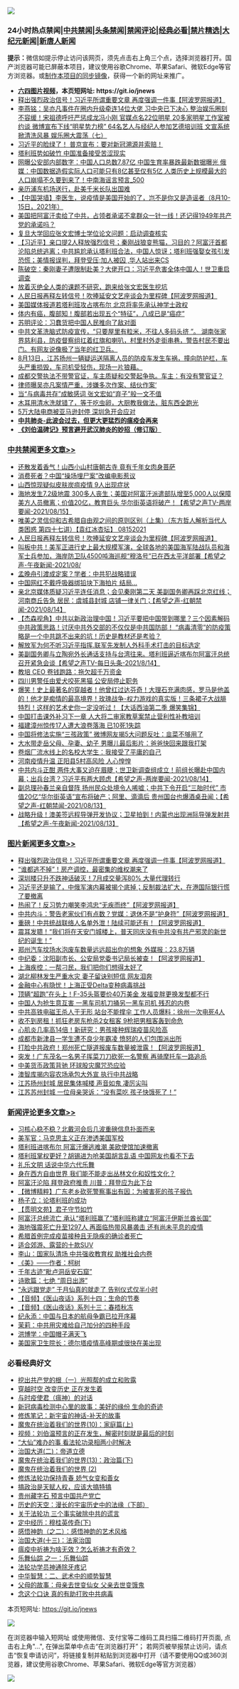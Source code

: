 ![](https://raw.githubusercontent.com/fqnews/bnews/master/64photo/fqnews-qr.jpg)

<div id="tt">
<h3>24小时热点禁闻|<a href="#%E4%B8%AD%E5%85%B1%E7%A6%81%E9%97%BB%E6%9B%B4%E5%A4%9A%E6%96%87%E7%AB%A0">中共禁闻</a>|<a href="#%E5%9B%BE%E7%89%87%E6%96%B0%E9%97%BB%E6%9B%B4%E5%A4%9A%E6%96%87%E7%AB%A0">头条禁闻</a>|<a href="#%E6%96%B0%E9%97%BB%E8%AF%84%E8%AE%BA%E6%9B%B4%E5%A4%9A%E6%96%87%E7%AB%A0">禁闻评论|<a href="#%E5%BF%85%E7%9C%8B%E7%BB%8F%E5%85%B8%E5%A5%BD%E6%96%87">经典必看|<a href="/video.md#%E7%A6%81%E7%89%87%E7%B2%BE%E9%80%89">禁片精选</a>|<a href="https://github.com/fqnews/djy/blob/master/gb/nf1351518.md#1">大纪元新闻</a>|<a href="https://github.com/fqnews/ntdtv/blob/master/gb/prog204.md#1">新唐人新闻</a></h3>
<div><b>提示：</b>微信如提示停止访问该网页，须先点击右上角三个点，选择浏览器打开。国产浏览器可能已屏蔽本项目，建议使用谷歌Chrome、苹果Safari、微软Edge等官方浏览器。或<a href="https://github.com/fqnews/bnews/blob/master/%E5%88%B6%E4%BD%9Cgit%E7%A6%81%E9%97%BB%E9%95%9C%E5%83%8F.md">制作本项目的同步镜像</a>，获得一个新的网址来推广。</div>
<ul>
<li><b><a href="http://d1.bdrive.tk/64.mp4" target="_blank">六四图片视频</a>，本页短网址: https://git.io/jnews</b></li>
<li><a href="/topimagenews/20210815/1606732.md">释出强烈政治信号！习近平所谓重要文章 再度强调一件事【阿波罗网报道】</a></li>
<li><a href="/comments/20210815/1606739.md">李燕铭：吴亦凡事件在圈内升级牵连14位大佬 习中央已下决心 整治娱乐圈刻不容缓！宋祖德呼吁严惩成龙冯小刚 官媒点名22位明星 20多家明星工作室被约谈 微博宣布下线“明星势力榜” 64名艺人与经纪人参加艺德培训班 文宣系统掀清洗风暴 娱乐圈大震荡（七）</a></li>
<li><a href="/bannedvideo/20210815/1606848.md">习近平的脸绿了！    普京宣布：要对新冠溯源并索赔！</a></li>
<li><a href="/bannedvideo/20210815/1606764.md">塔利班势如破竹 中国准备接受苦涩现实</a></li>
<li><a href="/comments/20210816/1606877.md">网曝公安部内部数字：中国人口总数7.87亿 中国生育率暴跌最新数据曝光 俄媒：中国数据造假实际人口可能只有8亿甚至仅有5亿 人类历史上规模最大的人口崩塌不久要到来了！中南海谣言预言_500</a></li>
<li><a href="/cnnews/20210815/1606784.md">亲历浦东机场送行，赴美千米长队出国难</a></li>
<li><a href="/baitai/20210815/1606744.md">【中国哭墙】李医生，说疫情是美国开始的了，岂不是你又是造谣者（8月10-15日，2021年）</a></li>
<li><a href="/bannedvideo/20210816/1606922.md">美国把阿富汗卖给了中共，占领者承诺不拿群众一针一线！还记得1949年共产党的承诺吗？</a></li>
<li><a href="/baitai/20210815/1606674.md">复旦大学回应张文宏博士学位论文问题：启动调查核实</a></li>
<li><a href="/bannedvideo/20210816/1606887.md">【习近平】亲口提2人释放强烈信号；秦刚战狼变熊猫，习目的？阿富汗首都沦陷总统逃离；中共尴尬承认塔利班合法，中国人惊讶；塔利班强娶女孩引发恐慌；美情报误判，拜登受压;加人被囚 ,华人站出来CS</a></li>
<li><a href="/bannedvideo/20210815/1606772.md">陈破空：秦刚妻子遭限制赴美？大佬开口：习近平危害全体中国人！世卫重启调查</a></li>
<li><a href="/cnnews/20210816/1606907.md">放着灭绝全人类的课题不研究，跑来给张文宏医生挖坑</a></li>
<li><a href="/cbnews/20210815/1606685.md">人民日报再释左转信号！吹捧延安文艺座谈会为里程碑【阿波罗网报道】</a></li>
<li><a href="/worldnews/20210815/1606760.md">美国媒体报道若塔利班攻占喀布尔 北京将率先承认神学士政权</a></li>
<li><a href="/health/20210815/1606721.md">体内有癌，腹部知！腹部若出现五个“特征”，八成已是“癌症”</a></li>
<li><a href="/comments/20210815/1606763.md">苏明评论：习蠢货把中国人民推向了敌对面</a></li>
<li><a href="/bannedvideo/20210815/1606737.md">中共文革洗脑式防疫宣传，“只要屋里有粒米，不往人多码头挤 ”。 湖南张家界慈利县，防疫督察组扛着红旗和喇叭，村里村外走街串巷，警告村民不要出门。有网友说像极了当年的红卫兵。</a></li>
<li><a href="/bannedvideo/20210815/1606753.md">8月13日，江苏扬州一辆疑运送隔离人员的防疫车发生车祸，撞向防护栏，车头严重损毁，车司机受轻伤，现场一片狼藉。</a></li>
<li><a href="/bannedvideo/20210815/1606726.md">成都交警执法不带警官证，车主质疑和交警起争执。车主：有没有警官证？</a></li>
<li><a href="/yule/20210816/1606875.md">律师曝吴亦凡案情严重，涉嫌多次作案、结伙作案‘</a></li>
<li><a href="/baitai/20210815/1606789.md">当“与病毒共存”成敏感词 张文宏如“弃子”般一文不值</a></li>
<li><a href="/lifebaike/20210815/1606735.md">木耳用清水洗就错了，等于吃虫卵，大厨教我做法，脏东西全跑光</a></li>
<li><a href="/worldnews/20210815/1606839.md">5万大陆电商被亚马逊封停 深圳急开会应对</a></li>
<li><b><a href="/comments/20200211/1275071.md" target="_blank">中共肺炎-此波会过去，但更大更猛烈的瘟疫会再来</a></b></li>
<li><b><a href="/comments/20200207/1272816.md" target="_blank">《刘伯温碑记》预言避开武汉肺炎的妙招（修订版）</a></b></li>
</ul>
</div>

<div class="catlist">
<h3><a href="/cbnews/" target="_blank">中共禁闻</a><span><a href="/cbnews/" target="_blank" rel="nofollow">更多文章>></a></span></h3>
<ul>
<li><a href="/cbnews/20210816/1606927.md" target="_blank">还散发着香气！山西小山村唐朝古寺 竟有千年女肉身菩萨</a></li>
<li><a href="/cbnews/20210816/1606901.md" target="_blank">消费死者？中国“操场埋尸案”改编电影惹议</a></li>
<li><a href="/cbnews/20210815/1606831.md" target="_blank">山西惊现疑似皮肤炭疽疫情 9人出现症状</a></li>
<li><a href="/comments/20210815/1606795.md" target="_blank">海地发生7.2级地震 300多人丧生；美国对阿富汗派遣部队增至5,000人以保障美方人员撤离；价值20亿，教育巨头 华尔街英语将破产！【希望之声TV-两岸要闻-2021/08/15】</a></li>
<li><a href="/comments/20210815/1606747.md" target="_blank">唯美之灵信仰和古希腊自由观之间的原则区别（上集）（东方哲人解析当代人类困惑  第四十七讲）【袁红冰杏坛】 08152021</a></li>
<li><a href="/cbnews/20210815/1606685.md" target="_blank">人民日报再释左转信号！吹捧延安文艺座谈会为里程碑【阿波罗网报道】</a></li>
<li><a href="/comments/20210815/1606646.md" target="_blank">叫板中共！美军正进行史上最大规模军演，全球各地的美国海军陆战队员和海军士兵参加，海岸防卫队4500吨海巡舰“穆洛号”已在西太平洋部署【希望之声-午夜新闻-2021/08/</a></li>
<li><a href="/cbnews/20210815/1606640.md" target="_blank">孟晚舟引渡成定案？学者：中共犯战略错误</a></li>
<li><a href="/cbnews/20210815/1606633.md" target="_blank">中国网红不戴呼吸器绑铅块下海拍片 结局…</a></li>
<li><a href="/comments/20210815/1606626.md" target="_blank">亲北京媒体质疑习近平连任消息；会见秦刚第二天 美副国务卿再踩北京红线；河南商丘告急 居民：虞城县封城 店铺一律关门；【希望之声-红朝禁闻-2021/08/14】</a></li>
<li><a href="/comments/20210815/1606572.md" target="_blank">【杰森视角】中共以新政治理中国！习近平要把中国带到哪里？三个因素解码中共政策思路！讨厌中共外交部的不仅仅是中共国防部！ “病毒清零”的防疫策略是一个中共跳不出来的坑！历史是教材还是考验？</a></li>
<li><a href="/comments/20210815/1606502.md" target="_blank">解放军为何不听习近平指挥.联军先发制人外科手术打击的目标选定</a></li>
<li><a href="/comments/20210815/1606490.md" target="_blank">美副国务卿与立陶宛外长通话支持与台湾往来。塔利班逼近喀布尔阿富汗总统召开紧急会谈【希望之声TV-每日头条-2021/8/14】</a></li>
<li><a href="/cbnews/20210815/1606481.md" target="_blank">教培 CEO 卷钱跑路：拖欠超千万资金</a></li>
<li><a href="/cbnews/20210815/1606480.md" target="_blank">四川男警任由爱犬咬死黑猫 公安局停止职务</a></li>
<li><a href="/comments/20210815/1606466.md" target="_blank">爆笑！史上最著名的穿越者！他曾红过达芬奇！大理石充满肉感，罗马是他盖的！他才是痴情的最高境界！玫瑰战争-权力游戏的真实版！三条裙子大战腓特烈！这样的艺术史你一定没听过！【大话西油第二季 爆笑集锦】</a></li>
<li><a href="/cbnews/20210815/1606457.md" target="_blank">中国打击课外补习下一章 人大将二审家教草案禁止营利性补教培训</a></li>
<li><a href="/cbnews/20210815/1606456.md" target="_blank">福建漳州惊传17人遭大浪卷落海 已10死1失踪</a></li>
<li><a href="/cbnews/20210815/1606416.md" target="_blank">中国将修法实施“三孩政策” 微博网友揭5大问题反吐：韭菜不够用了</a></li>
<li><a href="/cbnews/20210815/1606415.md" target="_blank">大水带走岳父母、孕妻、幼子 男曝儿最后影片：爸爸快回来跟我打架</a></li>
<li><a href="/cbnews/20210814/1606387.md" target="_blank">卷烟厂流水线上的名校大学生：我接受了平庸的自己</a></li>
<li><a href="/cbnews/20210814/1606366.md" target="_blank">河南疫情升温 正阳县5村高风险 人心惶惶</a></li>
<li><a href="/comments/20210814/1606313.md" target="_blank">中共内斗正酣 两件大事又迫在眉睫；世卫新调查组成立！前组长曝赴中国内幕；出兵台湾？习近平有两大顾虑【希望之声-两岸要闻-2021/08/14】</a></li>
<li><a href="/comments/20210814/1606244.md" target="_blank">副总理孙春兰亲自督阵  扬州民众处境令人唏嘘；中共下令开启“三胎时代”   市值20亿“华尔街英语”宣布将破产；阿里、滴滴后 贵州国台也爆酒桌丑闻；【希望之声-红朝禁闻-2021/08/13】</a></li>
<li><a href="/comments/20210814/1606185.md" target="_blank">战略升级！澳美签远程导弹开发协议；卫星拍到！内蒙也出现洲际导弹发射井【希望之声-午夜新闻-2021/08/13】</a></li>

</ul>
</div>
<div class="catlist">
<h3><a href="/topimagenews/" target="_blank">图片新闻</a><span><a href="/topimagenews/" target="_blank" rel="nofollow">更多文章>></a></span></h3>
<ul>
<li><a href="/topimagenews/20210815/1606732.md" target="_blank">释出强烈政治信号！习近平所谓重要文章 再度强调一件事【阿波罗网报道】</a></li>
<li><a href="/topimagenews/20210815/1606550.md" target="_blank">“谁都逃不掉”！房产调控，最密集的维权潮来了</a></li>
<li><a href="/topimagenews/20210814/1606386.md" target="_blank">深圳楼只升不跌神话破灭！7月成交量泻80% 大量代理转行</a></li>
<li><a href="/topimagenews/20210814/1606316.md" target="_blank">习近平还是输了，中俄军演内幕被揭个底掉；反制裁法扩大，在港国际银行慌了要撤离</a></li>
<li><a href="/topimagenews/20210814/1606285.md" target="_blank">热闹了！反习势力嘲笑李鸿忠“无疾而终”【阿波罗网报道】</a></li>
<li><a href="/topimagenews/20210814/1606238.md" target="_blank">中共内斗：警告老家伙们有点数？党媒：退休不是“护身符”【阿波罗网报道】</a></li>
<li><a href="/topimagenews/20210814/1606153.md" target="_blank">重磅！中共统战联络人名单外泄！陆续可能还有！【阿波罗网报道】</a></li>
<li><a href="/topimagenews/20210814/1606114.md" target="_blank">震耳发聩！“我们将在天安门城楼上，普天同庆没有中共没有共产邪灵的新世纪的诞生！”</a></li>
<li><a href="/topimagenews/20210813/1605663.md" target="_blank">郑州汽车坟场水泡废车数量远远超出你的想象 外媒报：23.8万辆</a></li>
<li><a href="/topimagenews/20210813/1605562.md" target="_blank">中纪委：沈阳副市长、公安局党委书记局长被查！【阿波罗网报道】</a></li>
<li><a href="/topimagenews/20210813/1605497.md" target="_blank">上海疾控：一帮刁民，我们把你们想得太好了</a></li>
<li><a href="/topimagenews/20210813/1605359.md" target="_blank">湖北柳林发生严重水灾 妻子留诀别短信 网友泪奔</a></li>
<li><a href="/topimagenews/20210813/1605333.md" target="_blank">金融中心有隐忧！上海正受Delta变种病毒挑战</a></li>
<li><a href="/topimagenews/20210813/1605289.md" target="_blank">顶辆“超跑”在头上！F-35头盔要价40万美金 发福变胖更换发型都不行</a></li>
<li><a href="/topimagenews/20210812/1605020.md" target="_blank">中国人为抢生意互害 一黑车司机刀捅另一黑车司机 残忍的内卷</a></li>
<li><a href="/topimagenews/20210812/1604972.md" target="_blank">中共高铁电磁王杀人于无形 站台不能撑伞 工作人员爆料：徐州一次电死4人</a></li>
<li><a href="/topimagenews/20210812/1604730.md" target="_blank">收不到房租！抓狂老房东枪杀2女租客 9枪把男租客轰到命危</a></li>
<li><a href="/topimagenews/20210812/1604658.md" target="_blank">心肌炎几率高14倍！新研究：男孩接种辉瑞疫苗风险高</a></li>
<li><a href="/topimagenews/20210812/1604636.md" target="_blank">成都市新津县一学生遭不良少年霸凌 愤怒的人们包围派出所</a></li>
<li><a href="/topimagenews/20210811/1604455.md" target="_blank">打脸中共政府！郑州死亡隧道报废车数量被泄露！【阿波罗网报道】</a></li>
<li><a href="/topimagenews/20210811/1604366.md" target="_blank">突发！广东茂名一名男子挥菜刀刀砍死一名警察 再骑摩托车一路追杀</a></li>
<li><a href="/topimagenews/20210811/1604031.md" target="_blank">中美货币政策背驰 环球股灾魔咒恐应验</a></li>
<li><a href="/topimagenews/20210811/1604002.md" target="_blank">澳智库揭内容农场承包大外宣 执行中共战略</a></li>
<li><a href="/topimagenews/20210810/1603766.md" target="_blank">江苏扬州封城 居民集体喊楼 声音如鬼 凄厉尖叫</a></li>
<li><a href="/topimagenews/20210810/1603757.md" target="_blank">江苏苏州封城 一位母亲哭诉：“没有菜吃 孩子快饿死了！”</a></li>

</ul>
</div>
<div class="catlist">
<h3><a href="/comments/" target="_blank">新闻评论</a><span><a href="/comments/" target="_blank" rel="nofollow">更多文章>></a></span></h3>
<ul>
<li><a href="/comments/20210816/1607037.md" target="_blank">习核心稳不稳？北戴河会后几波重磅信息扑面而来</a></li>
<li><a href="/comments/20210816/1607036.md" target="_blank">美军官：马克思主义正在渗透美国军校</a></li>
<li><a href="/comments/20210816/1607015.md" target="_blank">塔利班进喀布尔 阿富汗爆逃难潮 美欧使馆加速撤离</a></li>
<li><a href="/comments/20210816/1607012.md" target="_blank">塔利班掌权更好？胡锡进为呛美国胡言乱语 中国网友也看不下去</a></li>
<li><a href="/comments/20210816/1607011.md" target="_blank">礼乐文明 话说中华六代乐舞</a></li>
<li><a href="/comments/20210816/1607010.md" target="_blank">身在西方自由世界 我们能不能走出丛林文化和奴性文化？</a></li>
<li><a href="/comments/20210816/1607008.md" target="_blank">阿富汗沦陷 拜登政府推责 川普：拜登应为此下台</a></li>
<li><a href="/comments/20210816/1607002.md" target="_blank">【微博精粹】广东老乡砍死警察事出有因：为被害死的孩子报仇</a></li>
<li><a href="/comments/20210816/1606993.md" target="_blank">杨子立：论塔利班的成功</a></li>
<li><a href="/comments/20210816/1606992.md" target="_blank">【贯明文苑】君子守节如竹</a></li>
<li><a href="/comments/20210816/1606991.md" target="_blank">阿富汗总统流亡 承认“塔利班赢了”塔利班称建立“阿富汗伊斯兰酋长国”</a></li>
<li><a href="/comments/20210816/1606990.md" target="_blank">海地强震死亡升至1297人 再面临热带风暴袭击 还有尚未平息的疫情</a></li>
<li><a href="/comments/20210816/1606988.md" target="_blank">希腊首例完成疫苗接种且无隐疾的确诊者死亡</a></li>
<li><a href="/comments/20210816/1606984.md" target="_blank">适合郊游、露营的十款SUV</a></li>
<li><a href="/comments/20210816/1606969.md" target="_blank">李山：国家队清场 中共强收教育权 助推社会内卷</a></li>
<li><a href="/comments/20210816/1606968.md" target="_blank">《美》——作者：柯树</a></li>
<li><a href="/comments/20210816/1606967.md" target="_blank">千年古迹“毗卢洞岳安石窟”</a></li>
<li><a href="/comments/20210816/1606966.md" target="_blank">诗歌篇：七绝 “周日出游”</a></li>
<li><a href="/comments/20210816/1606965.md" target="_blank">“永远跟党走” 于月仙真的就走了 告别仪式仅半小时</a></li>
<li><a href="/comments/20210816/1606964.md" target="_blank">【音频】《医山夜话》系列十四：生命的节奏</a></li>
<li><a href="/comments/20210816/1606963.md" target="_blank">【音频】《医山夜话》系列十三：春捂秋冻</a></li>
<li><a href="/comments/20210816/1606957.md" target="_blank">纪永添：中国与日本的航母争霸已拉开序幕</a></li>
<li><a href="/comments/20210816/1606956.md" target="_blank">茉莉：中共用灾难给自己加分的四种手段</a></li>
<li><a href="/comments/20210816/1606955.md" target="_blank">洪博学：中国帽子满天飞</a></li>
<li><a href="/comments/20210816/1606932.md" target="_blank">美国家卫生院长：德尔塔疫情高峰期或很快在美出现</a></li>

</ul>
</div>

<div class="catlist">
<h3>必看经典好文</h3>
<ul>
<li><a href="/comments/20200629/1352460.md" target="_blank">挖出共产党的根（一）光照帮的成立和败露</a></li>
<li><a href="/comments/20200626/1259925.md" target="_blank">穿越时空 改变历史 正在发生着</a></li>
<li><a href="/comments/20200327/1301424.md" target="_blank">与时疫使君（瘟神）的对话</a></li>
<li><a href="/cbnews/20210421/1530674.md" target="_blank">新冠病毒检测中心里的故事：美好的缘份 生命的奇迹</a></li>
<li><a href="/comments/20190418/1115565.md" target="_blank">修炼笔记：新宇宙的神话-补天的故事</a></li>
<li><a href="/topimagenews/20180529/950153.md" target="_blank">魔鬼在统治着我们的世界(10)：家庭篇(上)</a></li>
<li><a href="/comments/20200628/1351782.md" target="_blank">视频：刘伯温预言的正在发生，解密时刻就是最后的时刻</a></li>
<li><a href="/cbnews/20210428/1535533.md" target="_blank">“大仙”难办的事  看法轮功录相两小时解决</a></li>
<li><a href="/cbnews/20180308/911611.md" target="_blank">治国大道(二)：帝道立德</a></li>
<li><a href="/topimagenews/20180602/951960.md" target="_blank">魔鬼在统治着我们的世界(13)：政治篇(下)</a></li>
<li><a href="/topimagenews/20180520/944940.md" target="_blank">魔鬼在统治着我们的世界 (2)</a></li>
<li><a href="/cbnews/20210720/1590052.md" target="_blank">修炼法轮功保持青春 娇气女变和善女</a></li>
<li><a href="/comments/20200814/1379994.md" target="_blank">搞政治是天赋人权，应该大搞特搞</a></li>
<li><a href="/comments/20210226/1494382.md" target="_blank">贵州藏字石 预言中国共产党亡</a></li>
<li><a href="/tculture/20121025/73066.md" target="_blank">历史的天空：漫长的宇宙历史中的法缘（下部）</a></li>
<li><a href="/cbnews/20200703/1354907.md" target="_blank">关于法轮功 三个事实破除中共的谎言</a></li>
<li><a href="/tculture/xiulian/20151108/468739.md" target="_blank">定中经历：穆桂英传奇(下)</a></li>
<li><a href="/comments/20210612/1565472.md" target="_blank">感悟神韵（之二）：感悟神韵的艺术风格</a></li>
<li><a href="/cbnews/20180319/916654.md" target="_blank">治国大道(十三)：法家治国</a></li>
<li><a href="/comments/20200502/1322275.md" target="_blank">瘟疫中祈祷为啥无效？怎么祈祷才有奇效？</a></li>
<li><a href="/tculture/20170710/789533.md" target="_blank">乐舞仙踪 之一：乐舞仙踪</a></li>
<li><a href="/health/20170626/780263.md" target="_blank">法轮功学员神通除牙疼记</a></li>
<li><a href="/comments/20200605/783249.md" target="_blank">中华智慧：二、武术中的顺势智慧</a></li>
<li><a href="/cbnews/20210507/1541162.md" target="_blank">父母的故事：母亲去世变仙女 父亲去世变饿鬼</a></li>
<li><a href="/comments/20200707/1357090.md" target="_blank">念这个口诀 真的有助打败中共病毒</a></li>

</ul>
</div>

本页短网址: https://git.io/jnews

![](https://raw.githubusercontent.com/fqnews/bnews/master/64photo/fqnews-qr.jpg)

在浏览器中输入短网址 或使用微信、支付宝等二维码工具扫描二维码打开页面, 点击右上角"...", 在弹出菜单中点击“在浏览器打开”； 若网页被举报禁止访问，请点击“恢复申请访问”，将链接复制并粘贴到浏览器中打开（请不要使用QQ或360浏览器，建议使用谷歌Chrome、苹果Safari、微软Edge等官方浏览器）

![](https://raw.githubusercontent.com/fqnews/bnews/master/64photo/wx.jpg)